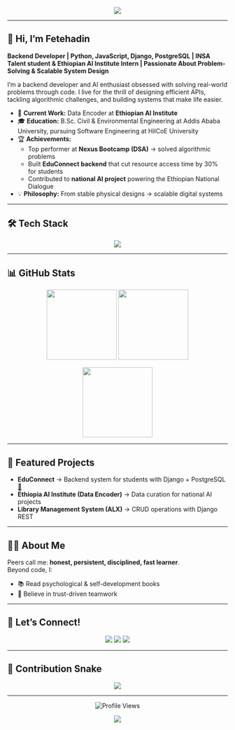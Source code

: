 <!-- Profile README for Fetehadin Negash -->

<!-- Banner -->
<p align="center">
  <img src="https://capsule-render.vercel.app/api?type=waving&color=0:4facfe,100:00f2fe&height=200&section=header&text=Fetehadin%20Negash&fontSize=40&fontColor=ffffff&animation=fadeIn&fontAlignY=35"/>
</p>

---

## 👋 Hi, I’m Fetehadin  

**Backend Developer | Python, JavaScript, Django, PostgreSQL | INSA Talent student & Ethiopian AI Institute Intern | Passionate About Problem-Solving & Scalable System Design**

I’m a backend developer and AI enthusiast obsessed with solving real-world problems through code. I live for the thrill of designing efficient APIs, tackling algorithmic challenges, and building systems that make life easier.  

- 🔭 **Current Work:** Data Encoder at **Ethiopian AI Institute**  
- 🎓 **Education:** B.Sc. Civil & Environmental Engineering at Addis Ababa University, pursuing Software Engineering at HilCoE University  
- 🏆 **Achievements:**  
  - Top performer at **Nexus Bootcamp (DSA)** → solved algorithmic problems  
  - Built **EduConnect backend** that cut resource access time by 30% for students  
  - Contributed to **national AI project** powering the Ethiopian National Dialogue  
- 💡 **Philosophy:** From stable physical designs → scalable digital systems  

---

## 🛠️ Tech Stack  

<p align="center">
  <img src="https://skillicons.dev/icons?i=python,django,postgresql,js,react,html,css,git,github,vscode,linux" />
</p>

---

## 📊 GitHub Stats  

<p align="center">
  <img src="https://github-readme-stats.vercel.app/api?username=fetehadin&show_icons=true&theme=tokyonight" height="160"/>
  <img src="https://github-readme-streak-stats.herokuapp.com?user=fetehadin&theme=tokyonight" height="160"/>
</p>

<p align="center">
  <img src="https://github-readme-stats.vercel.app/api/top-langs/?username=fetehadin&layout=compact&theme=tokyonight" height="160"/>
</p>

---

## 🌟 Featured Projects  

- **EduConnect** → Backend system for students with Django + PostgreSQL [🔗](#)  
- **Ethiopia AI Institute (Data Encoder)** → Data curation for national AI projects  
- **Library Management System (ALX)** → CRUD operations with Django REST  

---

## 🧑‍💻 About Me  

Peers call me: **honest, persistent, disciplined, fast learner**.  
Beyond code, I:  
- 📚 Read psychological & self-development books  
- 💭 Believe in trust-driven teamwork  

---

## 🤝 Let’s Connect!  

<p align="center">
  <a href="mailto:fetehadinnegash@gmail.com"><img src="https://img.shields.io/badge/Email-D14836?style=for-the-badge&logo=gmail&logoColor=white"/></a>
  <a href="https://www.linkedin.com/in/fetehadinnegash"><img src="https://img.shields.io/badge/LinkedIn-0077B5?style=for-the-badge&logo=linkedin&logoColor=white"/></a>
  <a href="https://github.com/fetehadinnegash"><img src="https://img.shields.io/badge/GitHub-181717?style=for-the-badge&logo=github&logoColor=white"/></a>
</p>

---

## 🐍 Contribution Snake  

<p align="center">
  <img src="https://github.com/fetehadinnegash/fetehadinnegash/blob/output/github-contribution-grid-snake.svg"/>
</p>

---

<p align="center">
  <img src="https://komarev.com/ghpvc/?username=fetehadinnegash&style=flat-square&color=blue" alt="Profile Views"/>
</p>

<!-- Footer -->
<p align="center">
  <img src="https://capsule-render.vercel.app/api?type=waving&color=0:00f2fe,100:4facfe&height=120&section=footer"/>
</p>
